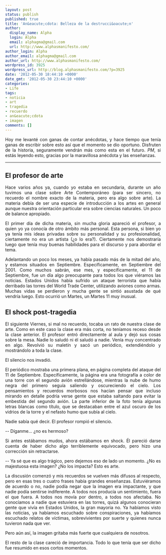 ```yaml
---
layout: post
status: publish
published: true
title: 'An&eacute;cdota: Belleza de la destrucci&oacute;n'
author:
  display_name: Alpha
  login: Alpha
  email: alphagma@gmail.com
  url: http://www.alphasmanifesto.com/
author_login: Alpha
author_email: alphagma@gmail.com
author_url: http://www.alphasmanifesto.com/
wordpress_id: 3925
wordpress_url: http://blog.alphasmanifesto.com/?p=3925
date: '2012-05-30 18:44:10 +0000'
date_gmt: '2012-05-30 23:44:10 +0000'
categories:
- Life
tags:
- noticia
- art
- tragedia
- recuerdo
- an&eacute;cdota
- imagen
comments: []
---
```

<p style="text-align: justify;">Hoy me levant&eacute; con ganas de contar an&eacute;cdotas, y hace tiempo que ten&iacute;a ganas de escribir sobre esto as&iacute; que el momento se dio oportuno. Disfruten de la historia, seguramente vendr&aacute;n m&aacute;s como esta en el futuro. <em>PM</em>, si est&aacute;s leyendo esto, gracias por la maravillosa an&eacute;cdota y las ense&ntilde;anzas.</p>
<hr style="width: 100%;" width="100%" />
<h2 style="text-align: justify;">El profesor de arte</h2>
<p style="text-align: justify;">Hace varios a&ntilde;os ya, cuando yo estaba en secundaria, durante un a&ntilde;o tuvimos una clase sobre Arte Contempor&aacute;neo (para ser sincero, no recuerdo el nombre exacto de la materia, pero era algo sobre arte). La materia deb&iacute;a de ser una especie de introducci&oacute;n a los artes en general aunque nuestra orientaci&oacute;n particular era sobre ciencias naturales. Un poco de balance apropiado.</p>
<p style="text-align: justify;">El primer d&iacute;a de dicha materia, sin mucha gloria apareci&oacute; el profesor, a quien yo ya conoc&iacute;a de otro &aacute;mbito m&aacute;s personal. Esta persona, si bien yo ya ten&iacute;a mis ideas privadas sobre su personalidad y su profesionalidad, ciertamente no era un artista (&iquest;o lo era?). Ciertamente nos demostrar&iacute;a luego que ten&iacute;a muy buenas habilidades para el discurso y para abordar el tema.</p>
<p style="text-align: justify;">Adelantando un poco los meses, ya hab&iacute;a pasado m&aacute;s de la mitad del a&ntilde;o, y estamos situados en Septiembre. Espec&iacute;ficamente, en Septiembre del 2001. Como muchos sabr&aacute;n, ese mes, y espec&iacute;ficamente, el 11 de Septiembre, fue un d&iacute;a algo preocupante para todos los que vi&eacute;ramos las noticias. Estados Unidos hab&iacute;a sufrido un ataque terrorista que hab&iacute;a derribado las torres del World Trade Center, utilizando aviones como armas. Muchas vidas se perdieron y mucha gente se sinti&oacute; asustada de qu&eacute; vendr&iacute;a luego. Esto ocurri&oacute; un Martes, un Martes 11 muy inusual.</p>
<h2 style="text-align: justify;">El shock post-tragedia</h2>
<p style="text-align: justify;">El siguiente Viernes, si mal no recuerdo, tocaba un rato de nuestra clase de arte. Como en este caso la clase era m&aacute;s corta, no ten&iacute;amos receso desde la clase anterior. El profesor entr&oacute; directamente al aula y dej&oacute; sus cosas sobre la mesa. Nadie lo salud&oacute; ni &eacute;l salud&oacute; a nadie. Ven&iacute;a muy concentrado en algo. Revolvi&oacute; su malet&iacute;n y sac&oacute; un peri&oacute;dico, extendi&eacute;ndolo y mostr&aacute;ndolo a toda la clase.</p>
<p style="text-align: justify;">El silencio nos invadi&oacute;.</p>
<p style="text-align: justify;">El peri&oacute;dico mostraba una primera plana, en p&aacute;gina completa del ataque del 11 de Septiembre. Espec&iacute;ficamente, la p&aacute;gina era una fotograf&iacute;a a color de una torre con el segundo avi&oacute;n estrell&aacute;ndose, mientras la nube de humo negra del primero segu&iacute;a saliendo y oscureciendo el cielo. Los pensamientos y recuerdos morbosos nos hac&iacute;an pensar que incluso mirando en detalle podr&iacute;a verse gente que estaba saltando para evitar la embestida del segundo avi&oacute;n. La parte inferior de la foto ten&iacute;a algunas letras blancas como t&iacute;tulo, que se destacaban entre el azul oscuro de los vidrios de la torre y el nefasto humo que sub&iacute;a al cielo.</p>
<p style="text-align: justify;">Nadie sab&iacute;a qu&eacute; decir. El profesor rompi&oacute; el silencio.</p>
<p style="text-align: justify;">-- D&iacute;ganme... &iquest;no es hermoso?</p>
<p style="text-align: justify;">Si antes est&aacute;bamos mudos, ahora est&aacute;bamos en shock. &Eacute;l pareci&oacute; darse cuenta de haber dicho algo terriblemente equivocado, pero hizo una correcci&oacute;n sin retractarse.</p>
<p style="text-align: justify;">-- Ya s&eacute; que es algo tr&aacute;gico, pero dejemos eso de lado un momento. &iquest;No es majestuosa esta imagen? &iquest;No los impacta? Esto es arte.</p>
<p style="text-align: justify;">La discusi&oacute;n comenz&oacute; y mis recuerdos se vuelven m&aacute;s difusos al respecto, pero en esas tres o cuatro frases hab&iacute;a grandes ense&ntilde;anzas. Estuvi&eacute;ramos de acuerdo o no, nadie pod&iacute;a negar que la imagen era impactante, y que nadie pod&iacute;a sentirse indiferente. A todos nos produc&iacute;a un sentimiento, fuera el que fuera. A todos nos mov&iacute;a por dentro, a todos nos afectaba. No conoc&iacute;amos a nadie que estuviera en las torres, quiz&aacute; algunos conocieran gente que viv&iacute;a en Estados Unidos, la gran mayoria no. Ya hab&iacute;amos visto las noticias, ya hab&iacute;amos escuchado sobre conspiraciones, ya hab&iacute;amos escuchado relatos de v&iacute;ctimas, sobrevivientes por suerte y quienes nunca tuvieron nada que ver.</p>
<p style="text-align: justify;">Pero a&uacute;n as&iacute;, la imagen gritaba m&aacute;s fuerte que cualquiera de nosotros.</p>
<p style="text-align: justify;">El resto de la clase careci&oacute; de importancia. Todo lo que ten&iacute;a que ser dicho fue resumido en esos cortos momentos.</p>
